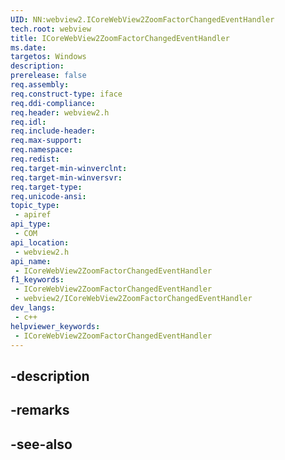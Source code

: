 ```yaml
---
UID: NN:webview2.ICoreWebView2ZoomFactorChangedEventHandler
tech.root: webview
title: ICoreWebView2ZoomFactorChangedEventHandler
ms.date: 
targetos: Windows
description: 
prerelease: false
req.assembly: 
req.construct-type: iface
req.ddi-compliance: 
req.header: webview2.h
req.idl: 
req.include-header: 
req.max-support: 
req.namespace: 
req.redist: 
req.target-min-winverclnt: 
req.target-min-winversvr: 
req.target-type: 
req.unicode-ansi: 
topic_type:
 - apiref
api_type:
 - COM
api_location:
 - webview2.h
api_name:
 - ICoreWebView2ZoomFactorChangedEventHandler
f1_keywords:
 - ICoreWebView2ZoomFactorChangedEventHandler
 - webview2/ICoreWebView2ZoomFactorChangedEventHandler
dev_langs:
 - c++
helpviewer_keywords:
 - ICoreWebView2ZoomFactorChangedEventHandler
---
```


## -description

## -remarks

## -see-also

